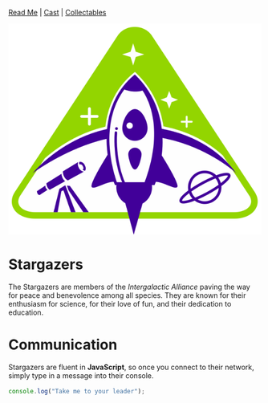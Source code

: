 [Read Me](README.md) | [Cast](Cast.md) | [Collectables](Collectables.md)

![Starrgazers_Logo](images/logo_stargazers_bug.svg)
# Stargazers

The Stargazers are members of the _Intergalactic Alliance_ paving the way for peace and benevolence among all species. They are known for their enthusiasm for science, for their love of fun, and their dedication to education.

# Communication

Stargazers are fluent in **JavaScript**, so once you connect to their network, simply type in a message into their console.

```js
console.log("Take me to your leader");
```
